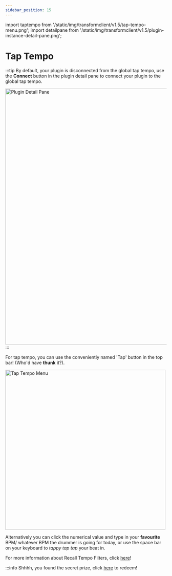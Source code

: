 ```yaml
---
sidebar_position: 15
---
```


import taptempo from '/static/img/transformclient/v1.5/tap-tempo-menu.png';
import detailpane from '/static/img/transformclient/v1.5/plugin-instance-detail-pane.png';

# Tap Tempo

:::tip
By default, your plugin is disconnected from the global tap tempo, use the **Connect** button in the plugin detail pane to connect your plugin to the global tap tempo.

<img src={detailpane} alt="Plugin Detail Pane" width="800" />
:::

For tap tempo, you can use the conveniently named 'Tap' button in the top bar! (Who'd have **thunk** it?). 

<img src={taptempo} alt="Tap Tempo Menu" width="500" /> 

Alternatively you can click the numerical value and type in your **favourite** BPM/ whatever BPM the drummer is going for today, or use the space bar on your keyboard to *tappy tap tap* your beat in.

For more information about Recall Tempo Filters, click [here](../cuelists/filters.md)!

:::info
Shhhh, you found the secret prize, click [here](https://www.youtube.com/watch?v=dQw4w9WgXcQ&list=RDdQw4w9WgXcQ&start_radio=1) to redeem! 

